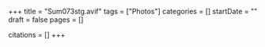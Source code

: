 +++
title = "Sum073stg.avif"
tags = ["Photos"]
categories = []
startDate = ""
draft = false
pages = []

citations = []
+++
